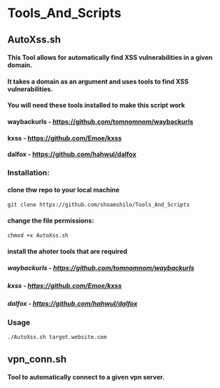 # Tools_And_Scripts
 

## AutoXss.sh 

#### This Tool allows for automatically find XSS vulnerabilities in a given domain.
#### It takes a domain as an argument and uses tools to find XSS vulnerabilities.
#### You will need these tools installed to make this script work

#### waybackurls - https://github.com/tomnomnom/waybackurls
#### kxss - https://github.com/Emoe/kxss
#### dalfox - https://github.com/hahwul/dalfox

### Installation:

#### clone thw repo to your local machine

```
git clone https://github.com/shoamshilo/Tools_And_Scripts
```

#### change the file permissions:
```
chmod +x AutoXss.sh
```

#### install the ahoter tools that are required

##### waybackurls - https://github.com/tomnomnom/waybackurls
##### kxss - https://github.com/Emoe/kxss
##### dalfox - https://github.com/hahwul/dalfox

### Usage 

```
./AutoXss.sh target.website.com
```

## vpn_conn.sh 

#### Tool to automatically connect to a given vpn server. 

